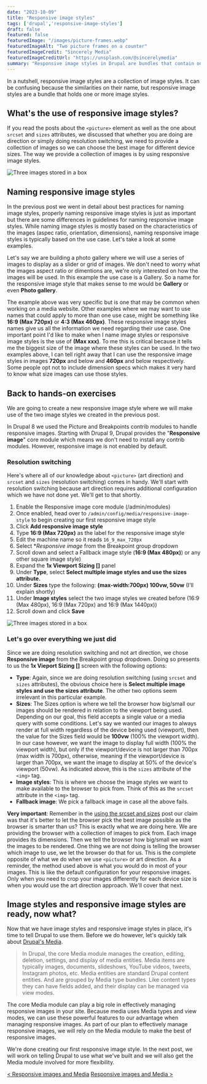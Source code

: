 ```yaml
---
date: "2023-10-09"
title: "Responsive image styles"
tags: ['drupal','responsive-image-styles']
draft: false
featured: false
featuredImage: "/images/picture-frames.webp"
featuredImageAlt: "Two picture frames on a counter"
featuredImageCredit: "Sincerely Media"
featuredImageCreditUrl: "https://unsplash.com/@sincerelymedia"
summary: "Responsive image styles in Drupal are bundles that contain one or more image styles."
---
```

In a nutshell, responsive image styles are a collection of image styles.  It can be confusing because the similarities on their name, but responsive image styles are a bundle that holds one or more image styles.

## What's the use of responsive image styles?

If you read the posts about the `<picture>` element as well as the one about `srcset` and `sizes` attributes, we discussed that whether you are doing are direction or simply doing resolution switching, we need to provide a collection of images so we can choose the best image for different device sizes. The way we provide a collection of images is by using responsive image styles.

<div class="body-image image__narrow image__centered">

<img src="/images/responsive-image-styles.webp" alt="Three images stored in a box">

</div>

## Naming responsive image styles

In the previous post we went in detail about best practices for naming image styles, properly naming responsive image styles is just as important but there are some differences in guidelines for naming responsive image styles.  While naming image styles is mostly based on the characteristics of the images (aspec ratio, orientation, dimensions), naming responsive image styles is typically based on the use case.  Let's take a look at some examples.

Let's say we are building a photo gallery where we will use a series of images to display as a slider or grid of images. We don't need to worry what the images aspect ratio or dimentions are, we're only interested on how the images will be used.  In this example the use case is a Gallery.  So a name for the responsive image style that makes sense to me would be **Gallery** or even **Photo gallery**.

The example above was very specific but is one that may be common when working on a media website.  Other examples where we may want to use names that could apply to more than one use case, might be something like **16:9 (Max 720px)** or **4:3 (Max 460px)**. These responsive image styles names give us all the information we need regarding their use case.  One important point I'd like to make when I name image styles or responsive image styles is the use of **(Max xxx)**.  To me this is critical because it tells me the biggest size of the image where these styles can be used.  In the two examples above, I can tell right away that I can use the responsive image styles in images **720px** and below and **460px** and below respectively.  Some people opt not to include dimension specs which makes it very hard to know what size images can use those styles.

## Back to hands-on exercises

We are going to create a new responsive image style where we will make use of the two image styles we created in the previous post.

In Drupal 8 we used the Picture and Breakpoints contrib modules to handle responsive images.  Starting with Drupal 9, Drupal provides the "**Responsive image**" core module which means we don't need to install any contrib modules. However, responsive image is not enabled by default.

### Resolution switching

Here's where all of our knowledge about `<picture>` (art direction) and `srcset` and `sizes` (resolution switching) comes in handy.  We'll start with resolution switching because art direction requires additional configuration which we have not done yet.  We'll get to that shortly.

1. Enable the Responsive image core module (/admin/modules)
1. Once enabled, head over to `/admin/config/media/responsive-image-style` to begin creating our first responsive image style
1. Click **Add responsive image style**
1. Type **16:9 (Max 720px)** as the label for the responsive image style
1. Edit the machine name so it reads `16_9_max_720px`
1. Select **Responsive image* from the Breakpoint group dropdown
1. Scroll down and select a Fallback image style (**16:9 (Max 480px)**) or any other square image style)
1. Expand the **1x Viewport Sizing []** panel
1. Under **Type**, select **Select multiple image styles and use the sizes attribute.**
1. Under **Sizes** type the following: **(max-width:700px) 100vw, 50vw** (I'll explain shortly)
1. Under **Image styles** select the two image styles we created before (16:9 (Max 480px), 16:9 (Max 720px) and 16:9 (Max 1440px))
1. Scroll down and click **Save**

<div class="body-image image__centered">

<img src="/images/responsive-image-style-screenshot.webp" alt="Three images stored in a box">

</div>

### Let's go over everything we just did

Since we are doing resolution switching and not art direction, we chose **Responsive image** from the Breakpoint group dropdown.  Doing so presents to us the **1x Vieport Sizing []** screen with the following options:

- **Type**: Again, since we are doing resolution switching (using `srcset` and `sizes` attributes), the obvious choice here is **Select multiple image styles and use the sizes attribute**.  The other two options seem irrelevant in this particular example.
- **Sizes**: The Sizes option is where we tell the browser how big/small our images should be rendered in relation to the viewport being used.  Depending on our goal, this field accepts a single value or a media query with some conditions.  Let's say we wanted our images to always render at full width regardless of the device being used (viewport), then the value for the Sizes field would be **100vw** (100% the viewport width).  In our case however, we want the image to display full width (100% the viewport width), but only if the viewport/device is not larger than 700px (max width is 700px), otherwise, meaning if the viewport/device is larger than 700px, we want the image to display at 50% of the device's viewport (50vw). As indicated above, this is the `sizes` attribute of the `<img>` tag.
- **Image styles**: This is where we choose the image styles we want to make available to the browser to pick from.  Think of this as the `srcset` attribute in the `<img>` tag.
- **Fallback image**: We pick a fallback image in case all the above fails.

**Very important**: Remember in the [using the srcset and sizes](#) post our claim was that it's better to let the browser pick the best image possible as the browser is smarter than us?  This is exactly what we are doing here.  We are providing the browser with a collection of images to pick from.  Each image provides its dimensions. Then we tell the browser how big/small we want the images to be rendered.  One thing we are not doing is telling the browser which image to use, we let the browser do that for us.  This is the complete opposite of what we do when we use `<picture>` or art direction.  As a reminder, the method used above is what you would do in most of your images.  This is like the default configuration for your responsive images.  Only when you need to crop your images differently for each device size is when you would use the art direction approach.  We'll cover that next.


## Image styles and responsive image styles are ready, now what?

Now that we have image styles and responsive image styles in place, it's time to tell Drupal to use them.  Before we do however, let's quickly talk about [Drupal's Media](https://www.drupal.org/docs/8/core/modules/media/overview).

<blockquote>
In Drupal, the core Media module manages the creation, editing, deletion, settings, and display of media entities. Media items are typically images, documents, slideshows, YouTube videos, tweets, Instagram photos, etc. Media entities are standard Drupal content entities. And are grouped by Media type bundles. Like content types they can have fields added, and their display can be managed via view modes.
</blockquote>

The core Media module can play a big role in effectively managing responsive images in your site.  Because media uses Media types and view modes, we can use these powerful features to our advantage when managing responsive images.  As part of our plan to effectively manage responsive images, we will rely on the Media module to make the best of responsive images.

We're done creating our first responsive image style.  In the next post, we will work on telling Drupal to use what we've built and we will also get the Media module involved for more flexibility.

<div class="post-pager">

[< Responsive images and Media](../responsive-images-and-media)
[Responsive images and Media >](../responsive-images-and-media)

</div>
